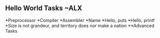 ## Hello World Tasks ~ALX

*Preprocessor
*Compiler
*Assembler
*Name
*Hello, puts
*Hello, printf
*Size is not grandeur, and territory does nor make a nation
**Advanced Tasks